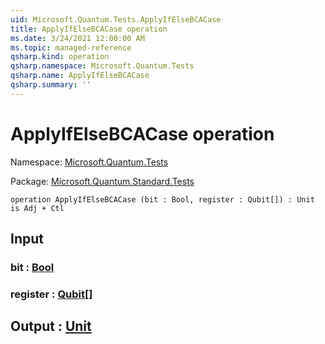 ```yaml
---
uid: Microsoft.Quantum.Tests.ApplyIfElseBCACase
title: ApplyIfElseBCACase operation
ms.date: 3/24/2021 12:00:00 AM
ms.topic: managed-reference
qsharp.kind: operation
qsharp.namespace: Microsoft.Quantum.Tests
qsharp.name: ApplyIfElseBCACase
qsharp.summary: ''
---
```


# ApplyIfElseBCACase operation

Namespace: [Microsoft.Quantum.Tests](xref:Microsoft.Quantum.Tests)

Package: [Microsoft.Quantum.Standard.Tests](https://nuget.org/packages/Microsoft.Quantum.Standard.Tests)




```qsharp
operation ApplyIfElseBCACase (bit : Bool, register : Qubit[]) : Unit is Adj + Ctl
```


## Input

### bit : [Bool](xref:microsoft.quantum.lang-ref.bool)




### register : [Qubit](xref:microsoft.quantum.lang-ref.qubit)[]





## Output : [Unit](xref:microsoft.quantum.lang-ref.unit)

